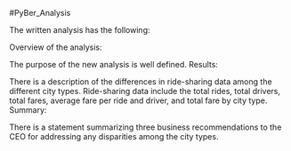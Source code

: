 #PyBer_Analysis

The written analysis has the following:

Overview of the analysis:

The purpose of the new analysis is well defined.
Results:

There is a description of the differences in ride-sharing data among the different city types. Ride-sharing data include the total rides, total drivers, total fares, average fare per ride and driver, and total fare by city type.
Summary:

There is a statement summarizing three business recommendations to the CEO for addressing any disparities among the city types.
